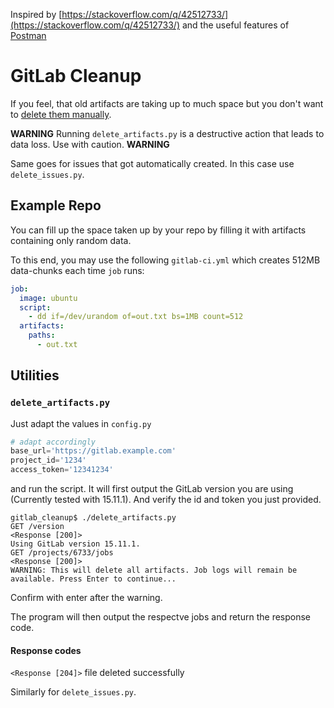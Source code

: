 Inspired by [https://stackoverflow.com/q/42512733/](https://stackoverflow.com/q/42512733/) and the useful features of [Postman](https://www.postman.com/)


# GitLab Cleanup

If you feel, that old artifacts are taking up to much space but you don't want to [delete them manually](https://docs.gitlab.com/ee/ci/pipelines/job_artifacts.html#delete-job-artifacts).

**WARNING** Running `delete_artifacts.py` is a destructive action that leads to data loss. Use with caution. **WARNING**

Same goes for issues that got automatically created. In this case use `delete_issues.py`.

## Example Repo

You can fill up the space taken up by your repo by filling it with artifacts containing only random data.

To this end, you may use the following `gitlab-ci.yml` which creates 512MB data-chunks each time `job` runs:

```yaml
job:
  image: ubuntu
  script:
    - dd if=/dev/urandom of=out.txt bs=1MB count=512
  artifacts:
    paths:
      - out.txt
```

## Utilities

### `delete_artifacts.py`

Just adapt the values in `config.py`

```python
# adapt accordingly
base_url='https://gitlab.example.com'
project_id='1234'
access_token='12341234'
```

and run the script. It will first output the GitLab version you are using (Currently tested with 15.11.1). And verify the id and token you just provided.

```
gitlab_cleanup$ ./delete_artifacts.py 
GET /version
<Response [200]>
Using GitLab version 15.11.1.
GET /projects/6733/jobs
<Response [200]>
WARNING: This will delete all artifacts. Job logs will remain be available. Press Enter to continue...
```
Confirm with enter after the warning.

The program will then output the respectve jobs and return the response code. 

#### Response codes

`<Response [204]>` file deleted successfully

Similarly for `delete_issues.py`.
